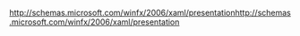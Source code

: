 <span data-ttu-id="4b870-101">http://schemas.microsoft.com/winfx/2006/xaml/presentation</span><span class="sxs-lookup"><span data-stu-id="4b870-101">http://schemas.microsoft.com/winfx/2006/xaml/presentation</span></span>